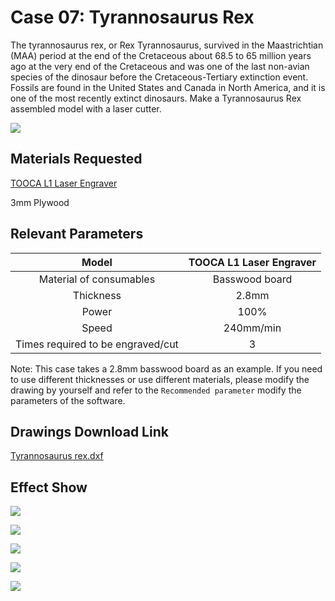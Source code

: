 ﻿---
sidebar_position: 17
sidebar_label: Tyrannosaurus Rex
---

# Case 07: Tyrannosaurus Rex



The tyrannosaurus rex, or Rex Tyrannosaurus, survived in the Maastrichtian (MAA) period at the end of the Cretaceous about 68.5 to 65 million years ago at the very end of the Cretaceous and was one of the last non-avian species of the dinosaur before the Cretaceous-Tertiary extinction event. Fossils are found in the United States and Canada in North America, and it is one of the most recently extinct dinosaurs. Make a Tyrannosaurus Rex assembled model with a laser cutter.

![](https://wiki-media-ef.oss-cn-hongkong.aliyuncs.com//images/tooca-laser-1-case-07-01.png)

## Materials Requested

[TOOCA L1 Laser Engraver](https://www.elecfreaks.com/elecfreaks-tooca-l1-laser-engraver-10w.html)

3mm Plywood


## Relevant Parameters

|Model|TOOCA L1 Laser Engraver|
|:-------:|:-------:|
|Material of consumables|Basswood board|
|Thickness|2.8mm|
|Power|100%|
|Speed|240mm/min|
|Times required to be engraved/cut|3|

Note: This case takes a 2.8mm basswood board as an example. If you need to use different thicknesses or use different materials, please modify the drawing by yourself and refer to the `Recommended parameter` modify the parameters of the software.

## Drawings Download Link

[Tyrannosaurus rex.dxf](https://minhaskamal.github.io/DownGit/#/home?url=https://github.com/elecfreaks/learn-en/blob/master/tooca-laser-1/file/Cutting/Tyrannosaurus-Rex/Tyrannosaurus-Rex.dxf)

## Effect Show

![](https://wiki-media-ef.oss-cn-hongkong.aliyuncs.com//images/tooca-laser-1-case-07-02.png)

![](https://wiki-media-ef.oss-cn-hongkong.aliyuncs.com//images/tooca-laser-1-case-07-03.png)

![](https://wiki-media-ef.oss-cn-hongkong.aliyuncs.com//images/tooca-laser-1-case-07-04.png)

![](https://wiki-media-ef.oss-cn-hongkong.aliyuncs.com//images/tooca-laser-1-case-07-05.png)

![](https://wiki-media-ef.oss-cn-hongkong.aliyuncs.com//images/tooca-laser-1-case-07-06.png)
